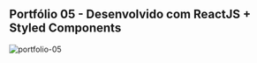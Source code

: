 ## Portfólio 05 - Desenvolvido com ReactJS + Styled Components

![portfolio-05](https://user-images.githubusercontent.com/97764446/231830869-bb3f7b60-19b7-4194-8b03-23d4cef30c30.png)
